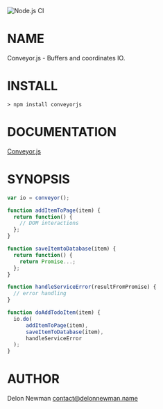 ![Node.js CI](https://github.com/delonnewman/conveyor/workflows/Node.js%20CI/badge.svg)

NAME
====

Conveyor.js - Buffers and coordinates IO.

INSTALL
=======

    > npm install conveyorjs

DOCUMENTATION
=============

[Conveyor.js](https://delonnewman.github.io/conveyor)

SYNOPSIS
========

```javascript
var io = conveyor();

function addItemToPage(item) {
  return function() {
    // DOM interactions
  };
}

function saveItemtoDatabase(item) {
  return function() {
    return Promise...;
  };
}

function handleServiceError(resultFromPromise) {
  // error handling
}

function doAddTodoItem(item) {
  io.do(
      addItemToPage(item),
      saveItemToDatabase(item),
      handleServiceError
  );
}

```

AUTHOR
======

Delon Newman <contact@delonnewman.name>
